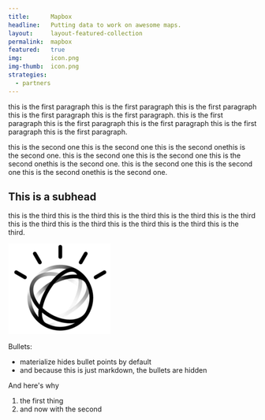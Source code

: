 ```yaml
---
title:      Mapbox
headline:   Putting data to work on awesome maps.
layout:     layout-featured-collection
permalink:  mapbox
featured:   true
img:        icon.png
img-thumb:  icon.png
strategies: 
  - partners
---
```


this is the first paragraph this is the first paragraph this is the first paragraph this is the first paragraph this is the first paragraph. this is the first paragraph this is the first paragraph this is the first paragraph this is the first paragraph this is the first paragraph.

this is the second one this is the second one this is the second onethis is the second one. this is the second one this is the second one this is the second onethis is the second one. this is the second one this is the second one this is the second onethis is the second one.

## This is a subhead

this is the third this is the third this is the third this is the third this is the third this is the third this is the third this is the third this is the third this is the third.

![placeholder image](img/watson_black.png)

Bullets:
- materialize hides bullet points by default
- and because this is just markdown, the bullets are hidden

And here's why

1. the first thing
2. and now with the second